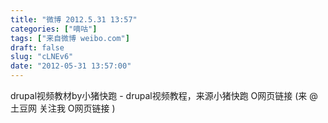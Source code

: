 ```yaml
---
title: "微博 2012.5.31 13:57"
categories: ["嘀咕"]
tags: ["来自微博 weibo.com"]
draft: false
slug: "cLNEv6"
date: "2012-05-31 13:57:00"
---
```


<p>drupal视频教材by小猪快跑 - drupal视频教程，来源小猪快跑  O网页链接 (来 @土豆网 关注我 O网页链接 ) ​​​​</p>

